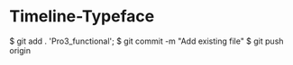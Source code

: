 # Timeline-Typeface
$ git add .
'Pro3_functional';
$ git commit -m "Add existing file"
$ git push origin
